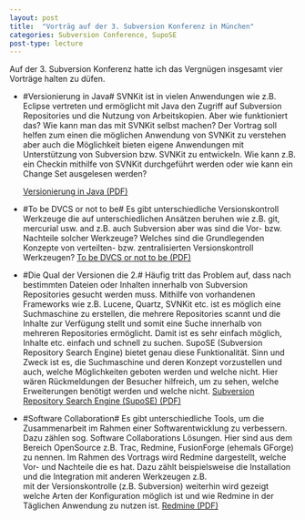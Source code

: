 ```yaml
---
layout: post
title:  "Vorträg auf der 3. Subversion Konferenz in München"
categories: Subversion Conference, SupoSE
post-type: lecture
---
```



Auf der 3. Subversion Konferenz hatte ich das Vergn&uuml;gen insgesamt vier Vortr&auml;ge halten zu d&uuml;fen.


* #Versionierung in Java#
  SVNKit ist in vielen Anwendungen wie z.B. Eclipse vertreten und erm&ouml;glicht mit Java den Zugriff auf 
  Subversion Repositories und die Nutzung von Arbeitskopien. Aber wie funktioniert das? 
  Wie kann man das mit SVNKit selbst machen? Der Vortrag soll helfen zum einen die m&ouml;glichen Anwendung von 
  SVNKit zu verstehen aber auch die M&ouml;glichkeit bieten eigene Anwendungen mit Unterst&uuml;tzung von 
  Subversion bzw. SVNKit zu entwickeln. Wie kann z.B. ein Checkin mithilfe von SVNKit durchgef&uuml;hrt 
  werden oder wie kann ein Change Set ausgelesen werden?</p>
  <a href="/files/SubConf2009SubversionJava.pdf" target="_blank">Versionierung in Java (PDF)</a>

* #To be DVCS or not to be#
  Es gibt unterschiedliche Versionskontroll Werkzeuge die auf unterschiedlichen Ans&auml;tzen beruhen wie z.B. git, 
  mercurial usw. and z.B. auch Subversion aber was sind die Vor- bzw. Nachteile solcher Werkzeuge?
  Welches sind die Grundlegenden Konzepte von verteilten- bzw. zentralisierten Versionskontroll Werkzeugen?
  <a href="/files/SubConf2009DVCSvsCVCS.pdf" target="_blank">To be DVCS or not to be (PDF)</a>


* #Die Qual der Versionen die 2.#
  H&auml;ufig tritt das Problem auf, dass nach bestimmten Dateien oder Inhalten innerhalb von Subversion 
  Repositories gesucht werden muss.  Mithilfe von vorhandenen Frameworks wie z.B. Lucene, Quartz, SVNKit etc. ist 
  es m&ouml;glich eine Suchmaschine zu erstellen, die mehrere Repositories scannt und die Inhalte zur Verf&uuml;gung
  stellt und somit eine Suche innerhalb von mehreren Repositories erm&ouml;glicht. Damit ist es sehr einfach
  m&ouml;glich, Inhalte etc. einfach und schnell zu suchen.
  SupoSE (Subversion Repository Search Engine) bietet genau diese Funktionalit&auml;t.
  Sinn und Zweck ist es, die Suchmaschine und deren Konzept vorzustellen und auch, welche 
  M&ouml;glichkeiten geboten werden und welche nicht. Hier w&auml;ren R&uuml;ckmeldungen der Besucher 
  hilfreich, um zu sehen, welche Erweiterungen ben&ouml;tigt werden und welche nicht. 
  <a href="/files/SubConf2009SupoSE.pdf" target="_blank">Subversion Repository Search Engine (SupoSE) (PDF)</a>

* #Software Collaboration#
  Es gibt unterschiedliche Tools, um die Zusammenarbeit im Rahmen einer Softwarentwicklung zu verbessern. 
  Dazu z&auml;hlen sog. Software Collaborations L&ouml;sungen. Hier sind aus dem Bereich OpenSource z.B. Trac, 
  Redmine, FusionForge  (ehemals GForge) zu nennen. Im Rahmen des Vortrags wird Redmine dargestellt, welche Vor- und Nachteile 
  die es hat. Dazu z&auml;hlt beispielsweise die Installation und die Integration mit anderen Werkzeugen z.B.  
  mit der Versionskontrolle (z.B. Subversion) weiterhin wird gezeigt welche Arten der Konfiguration 
  m&ouml;glich ist und wie Redmine in der T&auml;glichen Anwendung zu nutzen ist. 
  <a href="/files/SubConf2009Redmine.pdf" target="_blank">Redmine (PDF)</a>
